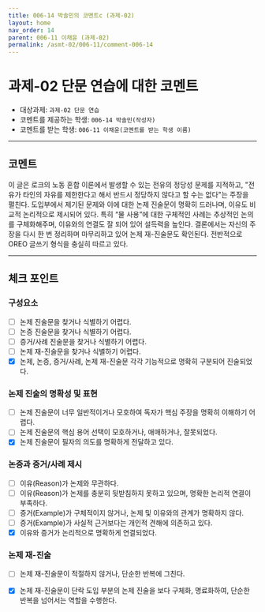 ```yaml
---
title: 006-14 박솔민의 코멘트c (과제-02) 
layout: home
nav_order: 14
parent: 006-11 이채윤 (과제-02)
permalink: /asmt-02/006-11/comment-006-14
---
```


# 과제-02 단문 연습에 대한 코멘트

- 대상과제: `과제-02 단문 연습`
- 코멘트를 제공하는 학생: `006-14 박솔민(작성자)` 
- 코멘트를 받는 학생: `006-11 이채윤(코멘트를 받는 학생 이름)` 

---

## 코멘트

이 글은 로크의 노동 혼합 이론에서 발생할 수 있는 전유의 정당성 문제를 지적하고, "전유가 타인의 자유를 제한한다고 해서 반드시 정당하지 않다고 할 수는 없다"는 주장을 펼친다. 도입부에서 제기된 문제와 이에 대한 논제 진술문이 명확히 드러나며, 이유도 비교적 논리적으로 제시되어 있다. 특히 “물 사용”에 대한 구체적인 사례는 추상적인 논의를 구체화해주며, 이유와의 연결도 잘 되어 있어 설득력을 높인다. 결론에서는 자신의 주장을 다시 한 번 정리하며 마무리하고 있어 논제 재-진술문도 확인된다. 전반적으로 OREO 글쓰기 형식을 충실히 따르고 있다.


---

## 체크 포인트

### **구성요소**
- [ ] 논제 진술문을 찾거나 식별하기 어렵다.
- [ ] 논증 진술문을 찾거나 식별하기 어렵다.
- [ ] 증거/사례 진술문을 찾거나 식별하기 어렵다.
- [ ] 논제 재-진술문을 찾거나 식별하기 어렵다.
- [x] 논제, 논증, 증거/사례, 논제 재-진술문 각각 기능적으로 명확히 구분되어 진술되었다.

### **논제 진술의 명확성 및 표현**  
- [ ] 논제 진술문이 너무 일반적이거나 모호하여 독자가 핵심 주장을 명확히 이해하기 어렵다.  
- [ ] 논제 진술문의 핵심 용어 선택이 모호하거나, 애매하거나, 잘못되었다.  
- [x] 논제 진술문이 필자의 의도를 명확하게 전달하고 있다.  

### **논증과 증거/사례 제시**  
- [ ] 이유(Reason)가 논제와 무관하다.
- [ ] 이유(Reason)가 논제를 충분히 뒷받침하지 못하고 있으며, 명확한 논리적 연결이 부족하다.  
- [ ] 증거(Example)가 구체적이지 않거나, 논제 및 이유와의 관계가 명확하지 않다. 
- [ ] 증거(Example)가 사실적 근거보다는 개인적 견해에 의존하고 있다.  
- [x] 이유와 증거가 논리적으로 명확하게 연결되었다.  

### **논제 재-진술**  
- [ ] 논제 재-진술문이 적절하지 않거나, 단순한 반복에 그친다.   
- [x] 논제 재-진술문이 단락 도입 부분의 논제 진술을 보다 구체화, 명료화하여, 단순한 반복을 넘어서는 역할을 수행한다.  

